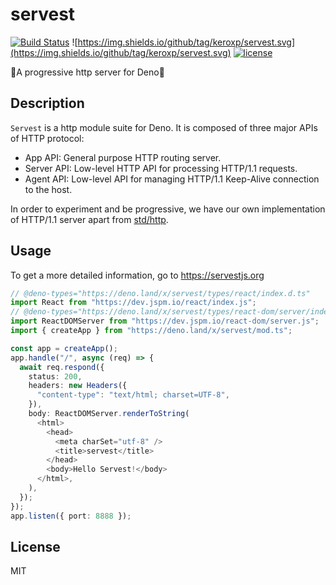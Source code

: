 # servest

[![Build Status](https://github.com/keroxp/servest/workflows/CI/badge.svg)](https://github.com/keroxp/servest/actions)
![https://img.shields.io/github/tag/keroxp/servest.svg](https://img.shields.io/github/tag/keroxp/servest.svg)
[![license](https://img.shields.io/github/license/keroxp/servest.svg)](https://github.com/keroxp/servest)

🌾A progressive http server for Deno🌾

## Description

`Servest` is a http module suite for Deno. It is composed of three major APIs of
HTTP protocol:

- App API: General purpose HTTP routing server.
- Server API: Low-level HTTP API for processing HTTP/1.1 requests.
- Agent API: Low-level API for managing HTTP/1.1 Keep-Alive connection to the
  host.

In order to experiment and be progressive, we have our own implementation of
HTTP/1.1 server apart from [std/http](https://deno.land/std/http).

## Usage

To get a more detailed information, go to https://servestjs.org

```ts
// @deno-types="https://deno.land/x/servest/types/react/index.d.ts"
import React from "https://dev.jspm.io/react/index.js";
// @deno-types="https://deno.land/x/servest/types/react-dom/server/index.d.ts"
import ReactDOMServer from "https://dev.jspm.io/react-dom/server.js";
import { createApp } from "https://deno.land/x/servest/mod.ts";

const app = createApp();
app.handle("/", async (req) => {
  await req.respond({
    status: 200,
    headers: new Headers({
      "content-type": "text/html; charset=UTF-8",
    }),
    body: ReactDOMServer.renderToString(
      <html>
        <head>
          <meta charSet="utf-8" />
          <title>servest</title>
        </head>
        <body>Hello Servest!</body>
      </html>,
    ),
  });
});
app.listen({ port: 8888 });
```

## License

MIT
